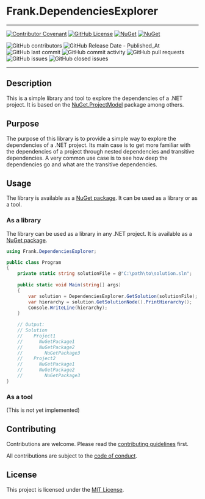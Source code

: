 # Frank.DependenciesExplorer

___
[![Contributor Covenant](https://img.shields.io/badge/Contributor%20Covenant-2.1-4baaaa.svg)](https://www.contributor-covenant.org/version/2/1/code_of_conduct/code_of_conduct.md)
[![GitHub License](https://img.shields.io/github/license/frankhaugen/Frank.DependenciesExplorer)](LICENSE)
[![NuGet](https://img.shields.io/nuget/v/Frank.DependenciesExplorer.svg)](https://www.nuget.org/packages/Frank.DependenciesExplorer)
[![NuGet](https://img.shields.io/nuget/dt/Frank.DependenciesExplorer.svg)](https://www.nuget.org/packages/Frank.DependenciesExplorer)

![GitHub contributors](https://img.shields.io/github/contributors/frankhaugen/Frank.DependenciesExplorer)
![GitHub Release Date - Published_At](https://img.shields.io/github/release-date/frankhaugen/Frank.DependenciesExplorer)
![GitHub last commit](https://img.shields.io/github/last-commit/frankhaugen/Frank.DependenciesExplorer)
![GitHub commit activity](https://img.shields.io/github/commit-activity/m/frankhaugen/Frank.DependenciesExplorer)
![GitHub pull requests](https://img.shields.io/github/issues-pr/frankhaugen/Frank.DependenciesExplorer)
![GitHub issues](https://img.shields.io/github/issues/frankhaugen/Frank.DependenciesExplorer)
![GitHub closed issues](https://img.shields.io/github/issues-closed/frankhaugen/Frank.DependenciesExplorer)
___

## Description

This is a simple library and tool to explore the dependencies of a .NET project. It is based on the [NuGet.ProjectModel](https://www.nuget.org/packages/NuGet.ProjectModel/) package among others.

## Purpose

The purpose of this library is to provide a simple way to explore the dependencies of a .NET project. Its main case is to get more familiar with the dependencies of a project through nested dependencies and transitive dependencies. A very common use case is to see how deep the dependencies go and what are the transitive dependencies.

## Usage

The library is available as a [NuGet package](https://www.nuget.org/packages/Frank.DependenciesExplorer/). It can be used as a library or as a tool.

### As a library

The library can be used as a library in any .NET project. It is available as a [NuGet package](https://www.nuget.org/packages/Frank.DependenciesExplorer/).

```csharp
using Frank.DependenciesExplorer;

public class Program
{
    private static string solutionFile = @"C:\path\to\solution.sln";
    
    public static void Main(string[] args)
    {
        var solution = DependenciesExplorer.GetSolution(solutionFile);
        var hierarchy = solution.GetSolutionNode().PrintHierarchy();
        Console.WriteLine(hierarchy);
    }
    
    // Output:
    // Solution
    //    Project1
    //      NuGetPackage1
    //      NuGetPackage2
    //        NuGetPackage3
    //    Project2
    //      NuGetPackage1
    //      NuGetPackage2
    //        NuGetPackage3
}
```

### As a tool

(This is not yet implemented)

## Contributing

Contributions are welcome. Please read the [contributing guidelines](CONTRIBUTING.md) first.

All contributions are subject to the [code of conduct](CODE_OF_CONDUCT.md).

## License

This project is licensed under the [MIT License](LICENSE).